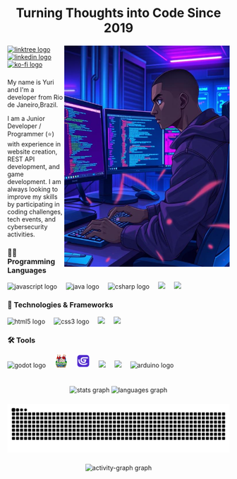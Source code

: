 <h1 align="center">Turning Thoughts into Code Since 2019</h1>

###

<img align="right" src="./src/programmer4_3.jpeg" alt="Logo" width="375" height="500">

###

<div align="left">
  <a href="https://linktr.ee/YuriCodingQuest" target="_blank">
    <img src="https://img.shields.io/static/v1?message=Linktree&logo=linktree&label=&color=1de9b6&logoColor=white&labelColor=&style=for-the-badge" height="30" alt="linktree logo"  />
  </a>
  <a href="https://www.linkedin.com/in/yuriquest/" target="_blank">
    <img src="https://img.shields.io/static/v1?message=LinkedIn&logo=linkedin&label=&color=0077B5&logoColor=white&labelColor=&style=for-the-badge" height="30" alt="linkedin logo"  />
  </a>
  <a href="https://ko-fi.com/yuricodingquest" target="_blank">
    <img src="https://img.shields.io/static/v1?message=Ko-fi&logo=ko-fi&label=&color=F16061&logoColor=white&labelColor=&style=for-the-badge" height="30" alt="ko-fi logo"  />
  </a>
</div>

###

<p align="left">My name is Yuri and I'm a developer from Rio de Janeiro,Brazil.<br></p>
I am a Junior Developer / Programmer (⭐) with experience in website creation, REST API development, and game development. I am always looking to improve my skills by participating in coding challenges, tech events, and cybersecurity activities.

<h3 align="left">🧑‍💻 Programming Languages</h3>

<div align="left">
  <img src="https://cdn.jsdelivr.net/gh/devicons/devicon/icons/javascript/javascript-original.svg" height="30" alt="javascript logo"  />
  <img width="12" />
  <img src="https://cdn.jsdelivr.net/gh/devicons/devicon/icons/java/java-original.svg" height="30" alt="java logo"  />
  <img width="12" />
  <img src="https://cdn.jsdelivr.net/gh/devicons/devicon/icons/csharp/csharp-original.svg" height="30" alt="csharp logo"  />
  <img width="12" />
  <img src="https://cdn.jsdelivr.net/gh/devicons/devicon@latest/icons/cplusplus/cplusplus-original.svg" height="30" />
  <img width="12" />
  <img src="https://cdn.jsdelivr.net/gh/devicons/devicon@latest/icons/python/python-original.svg" height="30"/>
  
</div>

<h3 align="left">🚀 Technologies & Frameworks</h3>

<div>

  <img src="https://cdn.jsdelivr.net/gh/devicons/devicon/icons/html5/html5-original.svg" height="30" alt="html5 logo"  />
  <img width="12" />
  <img src="https://cdn.jsdelivr.net/gh/devicons/devicon/icons/css3/css3-original.svg" height="30" alt="css3 logo"  />
  <img width="12" />
  <img src="https://cdn.jsdelivr.net/gh/devicons/devicon@latest/icons/spring/spring-original.svg" height="30"/>
  <img width="12" />
  <img src="https://cdn.jsdelivr.net/gh/devicons/devicon@latest/icons/mysql/mysql-original.svg" height="30"/>
  <img width="12" />

</div>

<h3 align="left">🛠️ Tools</h3>

<div>

  <img src="https://cdn.jsdelivr.net/gh/devicons/devicon/icons/godot/godot-original.svg" height="30" alt="godot logo"  />
  <img width="12" />
  <img src="./src/icons/rpgmakermv.png" height="30" alt="Rpg maker mv"  />
  <img width="12" />
  <img src="./src/icons/gdevelop.png" height="30" alt="Rpg maker mv"  />
  <img width="12" />
  <img src="https://cdn.jsdelivr.net/gh/devicons/devicon@latest/icons/unity/unity-original.svg" height="30"/>
  <img width="12" />
  <img src="https://cdn.jsdelivr.net/gh/devicons/devicon@latest/icons/blender/blender-original.svg" height="30"/>
  <img width="12" />
  <img src="https://cdn.jsdelivr.net/gh/devicons/devicon/icons/arduino/arduino-original.svg" height="30" alt="arduino logo"  />
  <img width="12" />

</div>

###

<h1 align="center"></h1>

<div align="center">
  <img src="https://github-readme-stats.vercel.app/api?username=YuriQuest&hide_title=false&hide_rank=false&show_icons=true&include_all_commits=false&count_private=true&disable_animations=false&theme=gotham&locale=en&hide_border=false&order=1" height="150" alt="stats graph"  />
  <img src="https://github-readme-stats.vercel.app/api/top-langs?username=YuriQuest&locale=en&hide_title=true&layout=compact&card_width=320&langs_count=8&theme=gotham&hide_border=false&order=2" height="150" alt="languages graph"/>
</div>

###

<img src="https://raw.githubusercontent.com/YuriQuest/YuriQuest/output/snake.svg" alt="Snake animation" />

###

<div align="center">
  <img src="https://github-readme-activity-graph.vercel.app/graph?username=YuriQuest&radius=16&theme=gotham&area=true&order=5" height="280" alt="activity-graph graph"  />
</div>

###
